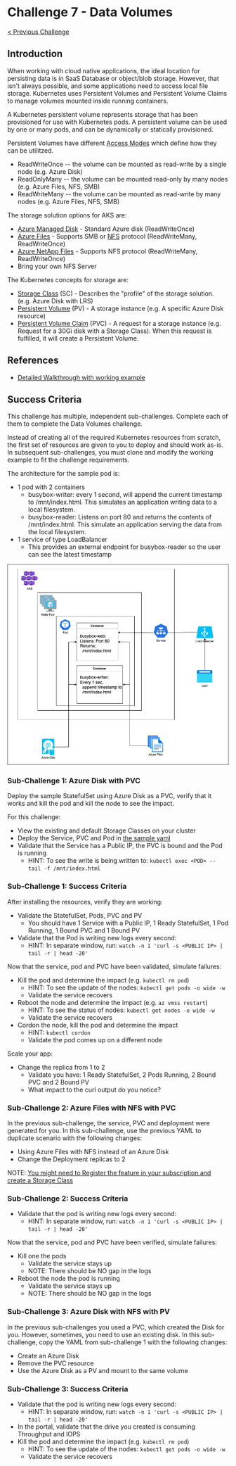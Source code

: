 # Challenge 7 - Data Volumes

[< Previous Challenge](./06-service-mesh.md)

## Introduction

When working with cloud native applications, the ideal location for persisting data is in SaaS Database or object/blob storage.  However, that isn't always possible, and some applications need to access local file storage.  Kubernetes uses Persistent Volumes and Persistent Volume Claims to manage volumes mounted inside running containers.

A Kubernetes persistent volume represents storage that has been provisioned for use with Kubernetes pods. A persistent volume can be used by one or many pods, and can be dynamically or statically provisioned.

Persistent Volumes have different [Access Modes](https://kubernetes.io/docs/concepts/storage/persistent-volumes/#access-modes) which define how they can be utilitzed.  
* ReadWriteOnce -- the volume can be mounted as read-write by a single node (e.g. Azure Disk)
* ReadOnlyMany -- the volume can be mounted read-only by many nodes (e.g. Azure Files, NFS, SMB)
* ReadWriteMany -- the volume can be mounted as read-write by many nodes (e.g. Azure Files, NFS, SMB)

The storage solution options for AKS are:

* [Azure Managed Disk](https://docs.microsoft.com/en-us/azure/virtual-machines/managed-disks-overview) - Standard Azure disk (ReadWriteOnce)
* [Azure Files](https://docs.microsoft.com/en-us/azure/storage/files/storage-files-introduction) - Supports SMB or [NFS](https://en.wikipedia.org/wiki/Network_File_System) protocol (ReadWriteMany, ReadWriteOnce)
* [Azure NetApp Files](https://docs.microsoft.com/en-us/azure/azure-netapp-files/azure-netapp-files-introduction) - Supports NFS protocol (ReadWriteMany, ReadWriteOnce)
* Bring your own NFS Server

The Kubernetes concepts for storage are:
* [Storage Class](https://kubernetes.io/docs/concepts/storage/storage-classes/) (SC) - Describes the "profile" of the storage solution.  (e.g. Azure Disk with LRS)
* [Persistent Volume](https://kubernetes.io/docs/concepts/storage/persistent-volumes/) (PV) - A storage instance (e.g. A specific Azure Disk resource)
* [Persistent Volume Claim](https://kubernetes.io/docs/concepts/storage/dynamic-provisioning/) (PVC) - A request for a storage instance (e.g. Request for a 30Gi disk with a Storage Class).  When this request is fulfilled, it will create a Persistent Volume.


## References

* [Detailed Walkthrough with working example](https://kubernetes.io/docs/tasks/configure-pod-container/configure-persistent-volume-storage/)


## Success Criteria

This challenge has multiple, independent sub-challenges.  Complete each of them to complete the Data Volumes challenge.

Instead of creating all of the required Kubernetes resources from scratch, the first set of resources are given to you to deploy and should work as-is.  In subsequent sub-challenges, you must clone and modify the working example to fit the challenge requirements.

The architecture for the sample pod is:

* 1 pod with 2 containers
  * busybox-writer: every 1 second, will append the current timestamp to /mnt/index.html.  This simulates an application writing data to a local filesystem.
  * busybox-reader: Listens on port 80 and returns the contents of /mnt/index.html.  This simulate an application serving the data from the local filesystem.
* 1 service of type LoadBalancer
  * This provides an external endpoint for busybox-reader so the user can see the latest timestamp

![AKS Volumes](Resources/aks-volumes.png)

### Sub-Challenge 1: Azure Disk with PVC

Deploy the sample StatefulSet using Azure Disk as a PVC, verify that it works and kill the pod and kill the node to see the impact.  

For this challenge:
* View the existing and default Storage Classes on your cluster
* Deploy the Service, PVC and Pod in [the sample yaml](Resources/azure-disk-pvc-example.yaml)
* Validate that the Service has a Public IP, the PVC is bound and the Pod is running
  * HINT: To see the write is being written to: `kubectl exec <POD> -- tail -f /mnt/index.html`

### Sub-Challenge 1: Success Criteria

After installing the resources, verify they are working:
* Validate the StatefulSet, Pods, PVC and PV
  * You should have 1 Service with a Public IP, 1 Ready StatefulSet, 1 Pod Running, 1 Bound PVC and 1 Bound PV
* Validate that the Pod is writing new logs every second:
  * HINT: In separate window, run: `watch -n 1 'curl -s <PUBLIC IP> | tail -r | head -20'`

Now that the service, pod and PVC have been validated, simulate failures:
* Kill the pod and determine the impact (e.g. `kubectl rm pod`)
  * HINT: To see the update of the nodes: `kubectl get pods -o wide -w`
  * Validate the service recovers
* Reboot the node and determine the impact (e.g. `az vmss restart`)
  * HINT: To see the status of nodes: `kubectl get nodes -o wide -w`
  * Validate the service recovers
* Cordon the node, kill the pod and determine the impact
  * HINT: `kubectl cordon`
  * Validate the pod comes up on a different node

Scale your app:
* Change the replica from 1 to 2
  * Validate you have: 1 Ready StatefulSet, 2 Pods Running, 2 Bound PVC and 2 Bound PV 
  * What impact to the curl output do you notice?

### Sub-Challenge 2: Azure Files with NFS with PVC

In the previous sub-challenge, the service, PVC and deployment were generated for you.  In this sub-challenge, use the previous YAML to duplicate scenario with the following changes:

* Using Azure Files with NFS instead of an Azure Disk
* Change the Deployment replicas to 2

NOTE: [You might need to Register the feature in your subscription and create a Storage Class](https://github.com/kubernetes-sigs/azurefile-csi-driver/tree/master/deploy/example/nfs)

### Sub-Challenge 2: Success Criteria

* Validate that the pod is writing new logs every second:
  * HINT: In separate window, run: `watch -n 1 'curl -s <PUBLIC IP> | tail -r | head -20'`

Now that the service, pod and PVC have been verified, simulate failures:
* Kill one the pods
  * Validate the service stays up
  * NOTE: There should be NO gap in the logs
* Reboot the node the pod is running
  * Validate the service stays up
  * NOTE: There should be NO gap in the logs

### Sub-Challenge 3: Azure Disk with NFS with PV

In the previous sub-challenges you used a PVC, which created the Disk for you.  However, sometimes, you need to use an existing disk.  In this sub-challenge, copy the YAML from sub-challenge 1 with the following changes:

* Create an Azure Disk 
* Remove the PVC resource
* Use the Azure Disk as a PV and mount to the same volume

### Sub-Challenge 3: Success Criteria

* Validate that the pod is writing new logs every second:
  * HINT: In separate window, run: `watch -n 1 'curl -s <PUBLIC IP> | tail -r | head -20'`
* In the portal, validate that the drive you created is consuming Throughput and IOPS
* Kill the pod and determine the impact (e.g. `kubectl rm pod`)
  * HINT: To see the update of the nodes: `kubectl get pods -o wide -w`
  * Validate the service recovers